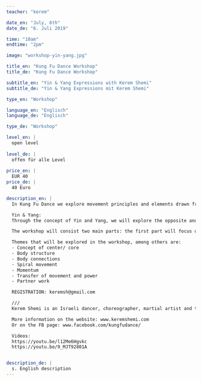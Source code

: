 ```yaml
---
teacher: "kerem"

date_en: "July, 6th"
date_de: "6. Juli 2019"

time: "10am"
endtime: "2pm"

image: "workshop-yin-yang.jpg"

title_en: "Kung Fu Dance Workshop"
title_de: "Kung Fu Dance Workshop"

subtitle_en: "Yin & Yang Expressions with Kerem Shemi"
subtitle_de: "Yin & Yang Expressions mit Kerem Shemi"

type_en: "Workshop"

language_en: "Englisch"
language_de: "Englisch"

type_de: "Workshop"

level_en: |
  open level  
  
level_de: |
  offen für alle Level  
  
price_en: |
  EUR 40
price_de: |
  40 Euro

description_en: |
  In Kung Fu Dance we explore movement principles and elements drawn from internal Chinese martial arts. Through these principles, we can deepen our understanding of the kinesthetic body which further increase our awareness of movement possibilities and leads us into creative movement and dance.  

  Yin & Yang:  
  Through the concept of Yin and Yang, we will explore the opposite and complementary qualities and textures in the body and observe the different expressions which manifest.  In the Yin and Yang symbol, one half can't exist without the other.  In the same way, the movement qualities of Yang such as structure, expansion and power are interdependent to the Yin movement qualities which are softness, receiving and releasing. We will learn about the different attributes and how they support and transform each other in order to enrich our movement and presence.  

  The workshop will consist two main parts: the first part will focus on instructed movements and exercises inspired by internal martial arts. The second part will take the principles into guided improvisation, providing a platform for individual research and exploration.  

  Themes that will be explored in the workshop, among others are:  
  - Concept of center/ core  
  - Body structure  
  - Body connections   
  - Spiral movement  
  - Momentum  
  - Transfer of movement and power  
  - Partner work  

  REGISTRATION: keremsh@gmail.com  

  ///  
  Kerem Shemi is an Israeli dancer, choreographer, martial artist and teacher based in Berlin. Her daily practice consists of a unique combination of dance and martial arts, which manifests in her teaching and choreography. Kerem received her BA in dance and choreography at the Jerusalem Academy of Music and Dance. In Israel she has worked as a dancer with the choreographers Anat Shamgar and Ronnie Heller. She continued her movement research in China, living and training full time at the WDP school for internal Chinese martial arts of Wudang and in 2015 moved to the Academy for Internal Martial Arts in Berlin (Wudang Deutchland), where she is currently practicing and teaching.   

  More information on the website: www.keremshemi.com  
  Or on the FB page: www.facebook.com/kungfudance/  

  Videos:  
  https://youtu.be/l12Me6Hgvkc  
  https://youtu.be/9_MJT92801A  


description_de: |
  s. English description
---
```




